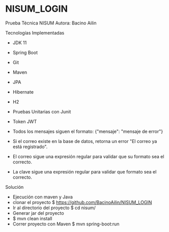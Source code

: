 # NISUM_LOGIN


Prueba Técnica NISUM 
Autora: Bacino Ailin

Tecnologías Implementadas

- JDK 11
- Spring Boot
- Git
- Maven
- JPA
- Hibernate
- H2
- Pruebas Unitarias con Junit
- Token JWT


- Todos los mensajes siguen el formato: {"mensaje": "mensaje de error"}

- Si el correo existe en la base de datos, retorna un error "El correo ya está registrado".
-  El correo sigue una expresión regular para validar que su formato sea el correcto.
-   La clave sigue una expresión regular para validar que formato sea el correcto.

Solución

- Ejecución con maven y Java 
- clonar el proyecto $ https://github.com/BacinoAilin/NISUM_LOGIN
-  Ir al directorio del proyecto $ cd nisum/ 
-  Generar jar del proyecto 
-  $ mvn clean install 
-  Correr proyecto con Maven $ mvn spring-boot:run
